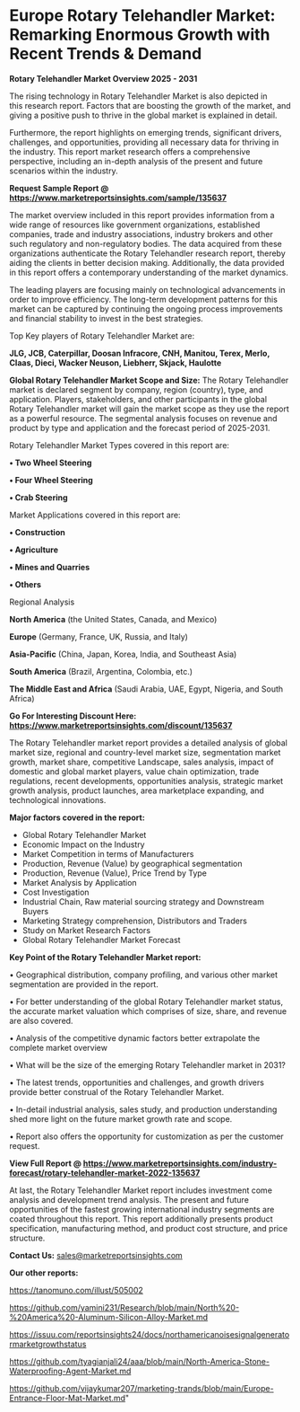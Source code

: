 # Europe Rotary Telehandler Market: Remarking Enormous Growth with Recent Trends & Demand

<Strong> Rotary Telehandler Market Overview 2025 - 2031</strong>

The rising technology in Rotary Telehandler Market is also depicted in this research report. Factors that are boosting the growth of the market, and giving a positive push to thrive in the global market is explained in detail.

Furthermore, the report highlights on emerging trends, significant drivers, challenges, and opportunities, providing all necessary data for thriving in the industry. This report market research offers a comprehensive perspective, including an in-depth analysis of the present and future scenarios within the industry.

<strong>Request Sample Report @ <a href=https://www.marketreportsinsights.com/sample/135637>https://www.marketreportsinsights.com/sample/135637</a></strong>

The market overview included in this report provides information from a wide range of resources like government organizations, established companies, trade and industry associations, industry brokers and other such regulatory and non-regulatory bodies. The data acquired from these organizations authenticate the Rotary Telehandler research report, thereby aiding the clients in better decision making. Additionally, the data provided in this report offers a contemporary understanding of the market dynamics.

The leading players are focusing mainly on technological advancements in order to improve efficiency. The long-term development patterns for this market can be captured by continuing the ongoing process improvements and financial stability to invest in the best strategies.

Top Key players of Rotary Telehandler Market are:

<strong>JLG, JCB, Caterpillar, Doosan Infracore, CNH, Manitou, Terex, Merlo, Claas, Dieci, Wacker Neuson, Liebherr, Skjack, Haulotte</strong>

<strong><b>Global Rotary Telehandler Market Scope and Size:</b></strong>
The Rotary Telehandler market is declared segment by company, region (country), type, and application. Players, stakeholders, and other participants in the global Rotary Telehandler market will gain the market scope as they use the report as a powerful resource. The segmental analysis focuses on revenue and product by type and application and the forecast period of 2025-2031.

Rotary Telehandler Market Types covered in this report are:

<strong>• Two Wheel Steering

• Four Wheel Steering

• Crab Steering</strong>

Market Applications covered in this report are:

<strong>• Construction

• Agriculture

• Mines and Quarries

• Others</strong> 

Regional Analysis

<strong>North America</strong> (the United States, Canada, and Mexico)

<strong>Europe</strong> (Germany, France, UK, Russia, and Italy)

<strong>Asia-Pacific</strong> (China, Japan, Korea, India, and Southeast Asia)

<strong>South America</strong> (Brazil, Argentina, Colombia, etc.)

<strong>The Middle East and Africa</strong> (Saudi Arabia, UAE, Egypt, Nigeria, and South Africa)

<strong>Go For Interesting Discount Here: <a href=https://www.marketreportsinsights.com/discount/135637>https://www.marketreportsinsights.com/discount/135637</a></strong>

The Rotary Telehandler market report provides a detailed analysis of global market size, regional and country-level market size, segmentation market growth, market share, competitive Landscape, sales analysis, impact of domestic and global market players, value chain optimization, trade regulations, recent developments, opportunities analysis, strategic market growth analysis, product launches, area marketplace expanding, and technological innovations.

<strong><b>Major factors covered in the report:</b></strong>
<ul>
  <li>Global Rotary Telehandler Market </li>
  <li>Economic Impact on the Industry</li>
  <li>Market Competition in terms of Manufacturers</li>
  <li>Production, Revenue (Value) by geographical segmentation</li>
  <li>Production, Revenue (Value), Price Trend by Type</li>
  <li>Market Analysis by Application</li>
  <li>Cost Investigation</li>
  <li>Industrial Chain, Raw material sourcing strategy and Downstream Buyers</li>
  <li>Marketing Strategy comprehension, Distributors and Traders</li>
  <li>Study on Market Research Factors</li>
  <li>Global Rotary Telehandler Market Forecast</li>
</ul>

<strong><b>Key Point of the Rotary Telehandler Market report:</b></strong>

• Geographical distribution, company profiling, and various other market segmentation are provided in the report.

• For better understanding of the global Rotary Telehandler market status, the accurate market valuation which comprises of size, share, and revenue are also covered.

• Analysis of the competitive dynamic factors better extrapolate the complete market overview

• What will be the size of the emerging Rotary Telehandler market in 2031?

• The latest trends, opportunities and challenges, and growth drivers provide better construal of the Rotary Telehandler Market.

• In-detail industrial analysis, sales study, and production understanding shed more light on the future market growth rate and scope.

• Report also offers the opportunity for customization as per the customer request.

<strong><b>View Full Report @ <a href=https://www.marketreportsinsights.com/industry-forecast/rotary-telehandler-market-2022-135637>https://www.marketreportsinsights.com/industry-forecast/rotary-telehandler-market-2022-135637</a></b></strong>


At last, the Rotary Telehandler Market report includes investment come analysis and development trend analysis. The present and future opportunities of the fastest growing international industry segments are coated throughout this report. This report additionally presents product specification, manufacturing method, and product cost structure, and price structure.

<strong>Contact Us:</strong>
sales@marketreportsinsights.com

<strong>Our other reports:</strong>

<a href=https://tanomuno.com/illust/505002>https://tanomuno.com/illust/505002</a>

<a href=https://github.com/yamini231/Research/blob/main/North%20-%20America%20-Aluminum-Silicon-Alloy-Market.md>https://github.com/yamini231/Research/blob/main/North%20-%20America%20-Aluminum-Silicon-Alloy-Market.md</a>

<a href=https://issuu.com/reportsinsights24/docs/northamericanoisesignalgeneratormarketgrowthstatus>https://issuu.com/reportsinsights24/docs/northamericanoisesignalgeneratormarketgrowthstatus</a>

<a href=https://github.com/tyagianjali24/aaa/blob/main/North-America-Stone-Waterproofing-Agent-Market.md>https://github.com/tyagianjali24/aaa/blob/main/North-America-Stone-Waterproofing-Agent-Market.md</a>

<a href=https://github.com/vijaykumar207/marketing-trands/blob/main/Europe-Entrance-Floor-Mat-Market.md>https://github.com/vijaykumar207/marketing-trands/blob/main/Europe-Entrance-Floor-Mat-Market.md</a>"
